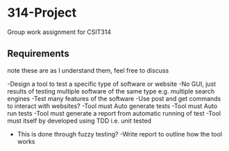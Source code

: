 # 314-Project
Group work assignment for CSIT314

## Requirements
note these are as I understand them, feel free to discuss 

-Design a tool to test a specific type of software or website
  -No GUI, just results of testing multiple software of the same type e.g. multiple search engines
  -Test many features of the software
  -Use post and get commands to interact with websites?
-Tool must Auto generate tests
-Tool must Auto run tests
-Tool must generate a report from automatic running of test
-Tool must itself by developed using TDD i.e. unit tested
  - This is done through fuzzy testing?
-Write report to outline how the tool works
